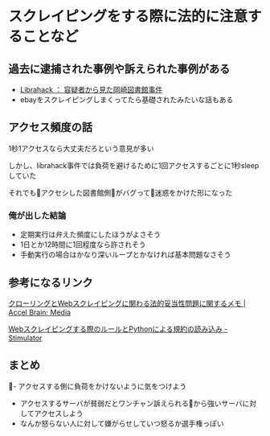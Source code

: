 # スクレイピングをする際に法的に注意することなど

## 過去に逮捕された事例や訴えられた事例がある

- [Librahack ： 容疑者から見た岡崎図書館事件](http://librahack.jp/)
- ebayをスクレイピングしまくってたら基礎されたみたいな話もある

## アクセス頻度の話

1秒1アクセスなら大丈夫だろという意見が多い

しかし、librahack事件では負荷を避けるために1回アクセスするごとに1秒sleepしていた

それでもアクセシした図書館側がバグって迷惑をかけた形になった

### 俺が出した結論

- 定期実行は弁えた頻度にしたほうがよさそう
- 1日とか12時間に1回程度なら許されそう
- 手動実行の場合はかなり深いループとかなければ基本問題なさそう

## 参考になるリンク

[クローリングとWebスクレイピングに関わる法的妥当性問題に関するメモ | Accel Brain; Media](https://media.accel-brain.com/librahack/)

[Webスクレイピングする際のルールとPythonによる規約の読み込み - Stimulator](https://vaaaaaanquish.hatenablog.com/entry/2017/12/01/064227)

## まとめ

- アクセスする側に負荷をかけないように気をつけよう
- アクセスするサーバが貧弱だとワンチャン訴えられるから強いサーバに対してアクセスしよう
- なんか怒らない人に対して嫌がらせしていつ怒るか選手権っぽい